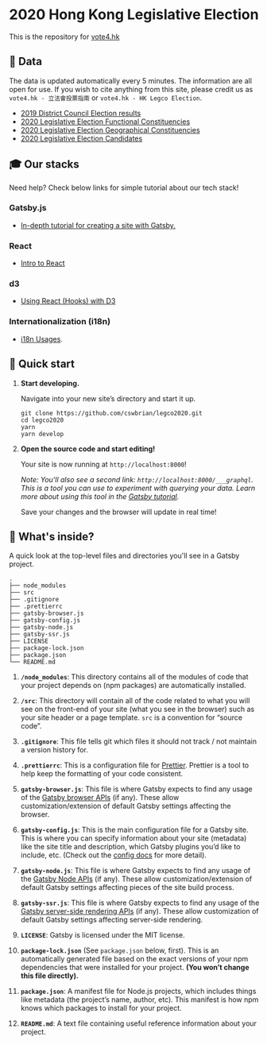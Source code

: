 # 2020 Hong Kong Legislative Election

This is the repository for <a href="https://vote4.hk">vote4.hk</a>

## 📍 Data

The data is updated automatically every 5 minutes. The information are all open for use. If you wish to cite anything from this site, please credit us as `vote4.hk - 立法會投票指南` or `vote4.hk - HK Legco Election`.

- [2019 District Council Election results](https://bit.ly/vote4hkdata)
- [2020 Legislative Election Functional Constituencies](https://docs.google.com/spreadsheets/d/13VRJl6urKSLsThswBzyuEERNI8xVTCCJwImYQF-jKz4/edit#gid=1850485765)
- [2020 Legislative Election Geographical Constituencies](https://docs.google.com/spreadsheets/d/1F-M4kNSRmt36JwzDUERCtFWDWW7QIZLhnYCLIihp2QQ/edit#gid=1850485765)
- [2020 Legislative Election Candidates](https://docs.google.com/spreadsheets/d/1Mva3xbJAXeVqh-pXld_1pHfz7d23Xm2ZmUFIzoU60AU/edit#gid=0)

## 🎓 Our stacks

Need help? Check below links for simple tutorial about our tech stack!

### Gatsby.js

- [In-depth tutorial for creating a site with Gatsby.](https://www.gatsbyjs.org/tutorial/)

### React

- [Intro to React](https://reactjs.org/tutorial/tutorial.html)

### d3

- [Using React (Hooks) with D3](https://muratorium.com/using-react-hooks-with-d3/)

### Internationalization (i18n)

- [i18n Usages](https://github.com/vote4hk/legco2020/blob/master/i18n.md).

## 🚀 Quick start

1.  **Start developing.**

    Navigate into your new site’s directory and start it up.

    ```shell
    git clone https://github.com/cswbrian/legco2020.git
    cd legco2020
    yarn
    yarn develop
    ```

2.  **Open the source code and start editing!**

    Your site is now running at `http://localhost:8000`!

    _Note: You'll also see a second link: _`http://localhost:8000/___graphql`_. This is a tool you can use to experiment with querying your data. Learn more about using this tool in the [Gatsby tutorial](https://www.gatsbyjs.org/tutorial/part-five/#introducing-graphiql)._

    Save your changes and the browser will update in real time!

## 🧐 What's inside?

A quick look at the top-level files and directories you'll see in a Gatsby project.

    .
    ├── node_modules
    ├── src
    ├── .gitignore
    ├── .prettierrc
    ├── gatsby-browser.js
    ├── gatsby-config.js
    ├── gatsby-node.js
    ├── gatsby-ssr.js
    ├── LICENSE
    ├── package-lock.json
    ├── package.json
    └── README.md

1.  **`/node_modules`**: This directory contains all of the modules of code that your project depends on (npm packages) are automatically installed.

2.  **`/src`**: This directory will contain all of the code related to what you will see on the front-end of your site (what you see in the browser) such as your site header or a page template. `src` is a convention for “source code”.

3.  **`.gitignore`**: This file tells git which files it should not track / not maintain a version history for.

4.  **`.prettierrc`**: This is a configuration file for [Prettier](https://prettier.io/). Prettier is a tool to help keep the formatting of your code consistent.

5.  **`gatsby-browser.js`**: This file is where Gatsby expects to find any usage of the [Gatsby browser APIs](https://www.gatsbyjs.org/docs/browser-apis/) (if any). These allow customization/extension of default Gatsby settings affecting the browser.

6.  **`gatsby-config.js`**: This is the main configuration file for a Gatsby site. This is where you can specify information about your site (metadata) like the site title and description, which Gatsby plugins you’d like to include, etc. (Check out the [config docs](https://www.gatsbyjs.org/docs/gatsby-config/) for more detail).

7.  **`gatsby-node.js`**: This file is where Gatsby expects to find any usage of the [Gatsby Node APIs](https://www.gatsbyjs.org/docs/node-apis/) (if any). These allow customization/extension of default Gatsby settings affecting pieces of the site build process.

8.  **`gatsby-ssr.js`**: This file is where Gatsby expects to find any usage of the [Gatsby server-side rendering APIs](https://www.gatsbyjs.org/docs/ssr-apis/) (if any). These allow customization of default Gatsby settings affecting server-side rendering.

9.  **`LICENSE`**: Gatsby is licensed under the MIT license.

10. **`package-lock.json`** (See `package.json` below, first). This is an automatically generated file based on the exact versions of your npm dependencies that were installed for your project. **(You won’t change this file directly).**

11. **`package.json`**: A manifest file for Node.js projects, which includes things like metadata (the project’s name, author, etc). This manifest is how npm knows which packages to install for your project.

12. **`README.md`**: A text file containing useful reference information about your project.
